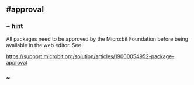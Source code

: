 ## #approval

### ~ hint

All packages need to be approved by the Micro:bit Foundation before being available in the web editor. See

https://support.microbit.org/solution/articles/19000054952-package-approval


### ~
